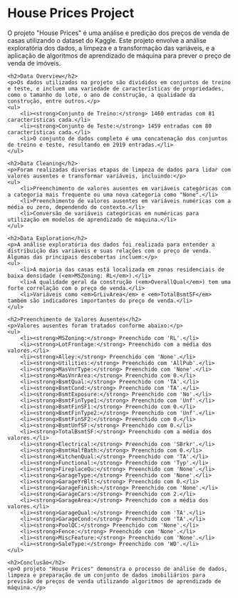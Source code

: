 <h1>House Prices Project</h1>
    <p>O projeto "House Prices" é uma análise e predição dos preços de venda de casas utilizando o dataset do Kaggle. Este projeto envolve a análise exploratória dos dados, a limpeza e a transformação das variáveis, e a aplicação de algoritmos de aprendizado de máquina para prever o preço de venda de imóveis.</p>

    <h2>Data Overview</h2>
    <p>Os dados utilizados no projeto são divididos em conjuntos de treino e teste, e incluem uma variedade de características de propriedades, como o tamanho do lote, o ano de construção, a qualidade da construção, entre outros.</p>
    <ul>
        <li><strong>Conjunto de Treino:</strong> 1460 entradas com 81 características cada.</li>
        <li><strong>Conjunto de Teste:</strong> 1459 entradas com 80 características cada.</li>
        <li>O conjunto de dados completo é uma concatenação dos conjuntos de treino e teste, resultando em 2919 entradas.</li>
    </ul>

    <h2>Data Cleaning</h2>
    <p>Foram realizadas diversas etapas de limpeza de dados para lidar com valores ausentes e transformar variáveis, incluindo:</p>
    <ul>
        <li>Preenchimento de valores ausentes em variáveis categóricas com a categoria mais frequente ou uma nova categoria como "None".</li>
        <li>Preenchimento de valores ausentes em variáveis numéricas com a média ou zero, dependendo do contexto.</li>
        <li>Conversão de variáveis categóricas em numéricas para utilização em modelos de aprendizado de máquina.</li>
    </ul>

    <h2>Data Exploration</h2>
    <p>A análise exploratória dos dados foi realizada para entender a distribuição das variáveis e suas relações com o preço de venda. Algumas das principais descobertas incluem:</p>
    <ul>
        <li>A maioria das casas está localizada em zonas residenciais de baixa densidade (<em>MSZoning: RL</em>).</li>
        <li>A qualidade geral da construção (<em>OverallQual</em>) tem uma forte correlação com o preço de venda.</li>
        <li>Variáveis como <em>GrLivArea</em> e <em>TotalBsmtSF</em> também são indicadores importantes do preço de venda.</li>
    </ul>

    <h2>Preenchimento de Valores Ausentes</h2>
    <p>Valores ausentes foram tratados conforme abaixo:</p>
    <ul>
        <li><strong>MSZoning:</strong> Preenchido com 'RL'.</li>
        <li><strong>LotFrontage:</strong> Preenchido com a média dos valores.</li>
        <li><strong>Alley:</strong> Preenchido com 'None'.</li>
        <li><strong>Utilities:</strong> Preenchido com 'AllPub'.</li>
        <li><strong>MasVnrType:</strong> Preenchido com 'None'.</li>
        <li><strong>MasVnrArea:</strong> Preenchido com 0.</li>
        <li><strong>BsmtQual:</strong> Preenchido com 'TA'.</li>
        <li><strong>BsmtCond:</strong> Preenchido com 'TA'.</li>
        <li><strong>BsmtExposure:</strong> Preenchido com 'No'.</li>
        <li><strong>BsmtFinType1:</strong> Preenchido com 'Unf'.</li>
        <li><strong>BsmtFinSF1:</strong> Preenchido com 0.</li>
        <li><strong>BsmtFinType2:</strong> Preenchido com 'Unf'.</li>
        <li><strong>BsmtFinSF2:</strong> Preenchido com 0.</li>
        <li><strong>BsmtUnfSF:</strong> Preenchido com 0.</li>
        <li><strong>TotalBsmtSF:</strong> Preenchido com a média dos valores.</li>
        <li><strong>Electrical:</strong> Preenchido com 'SBrkr'.</li>
        <li><strong>BsmtHalfBath:</strong> Preenchido com 0.</li>
        <li><strong>KitchenQual:</strong> Preenchido com 'TA'.</li>
        <li><strong>Functional:</strong> Preenchido com 'Typ'.</li>
        <li><strong>FireplaceQu:</strong> Preenchido com 'None'.</li>
        <li><strong>GarageType:</strong> Preenchido com 'None'.</li>
        <li><strong>GarageYrBlt:</strong> Preenchido com 0.</li>
        <li><strong>GarageFinish:</strong> Preenchido com 'None'.</li>
        <li><strong>GarageCars:</strong> Preenchido com 2.</li>
        <li><strong>GarageArea:</strong> Preenchido com a média dos valores.</li>
        <li><strong>GarageQual:</strong> Preenchido com 'TA'.</li>
        <li><strong>GarageCond:</strong> Preenchido com 'TA'.</li>
        <li><strong>PoolQC:</strong> Preenchido com 'None'.</li>
        <li><strong>Fence:</strong> Preenchido com 'None'.</li>
        <li><strong>MiscFeature:</strong> Preenchido com 'None'.</li>
        <li><strong>SaleType:</strong> Preenchido com 'WD'.</li>
    </ul>

    <h2>Conclusão</h2>
    <p>O projeto "House Prices" demonstra o processo de análise de dados, limpeza e preparação de um conjunto de dados imobiliários para previsão de preços de venda utilizando algoritmos de aprendizado de máquina.</p>
